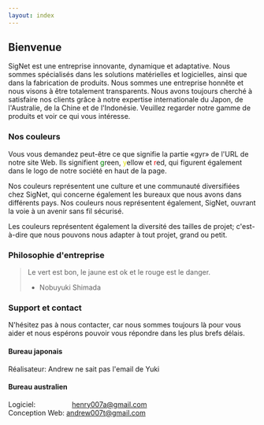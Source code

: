```yaml
---
layout: index
---
```

## Bienvenue
SigNet est une entreprise innovante, dynamique et adaptative. Nous sommes spécialisés dans les solutions matérielles et logicielles, ainsi que dans la fabrication de produits. Nous sommes une entreprise honnête et nous visons à être totalement transparents. Nous avons toujours cherché à satisfaire nos clients grâce à notre expertise internationale du Japon, de l'Australie, de la Chine et de l'Indonésie. Veuillez regarder notre gamme de produits et voir ce qui vous intéresse.

### Nos couleurs
Vous vous demandez peut-être ce que signifie la partie «gyr» de l'URL de notre site Web. Ils signifient <span style="color:green">g</span>reen, <span style="color:#e5e500">y</span>ellow et <span style="color:red">r</span>ed, qui figurent également dans le logo de notre société en haut de la page.

Nos couleurs représentent une culture et une communauté diversifiées chez SigNet, qui concerne également les bureaux que nous avons dans différents pays. Nos couleurs nous représentent également, SigNet, ouvrant la voie à un avenir sans fil sécurisé.

Les couleurs représentent également la diversité des tailles de projet; c'est-à-dire que nous pouvons nous adapter à tout projet, grand ou petit.

### Philosophie d'entreprise
> Le vert est bon, le jaune est ok et le rouge est le danger.
> - Nobuyuki Shimada

### Support et contact
N'hésitez pas à nous contacter, car nous sommes toujours là pour vous aider et nous espérons pouvoir vous répondre dans les plus brefs délais.

#### Bureau japonais
Réalisateur: Andrew ne sait pas l'email de Yuki

#### Bureau australien
Logiciel: &emsp;&emsp;&emsp;&emsp;&emsp;henry007a@gmail.com<br>
Conception Web: andrew007t@gmail.com
